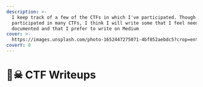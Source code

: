 ```yaml
---
description: >-
  I keep track of a few of the CTFs in which I've participated. Though I have
  participated in many CTFs, I think I will write some that I feel need to be
  documented and that I prefer to write on Medium
cover: >-
  https://images.unsplash.com/photo-1652447275071-4bf852aebdc5?crop=entropy&cs=srgb&fm=jpg&ixid=M3wxOTcwMjR8MHwxfHNlYXJjaHw1fHxwaXJhdGVzJTIwZmxhZ3xlbnwwfHx8fDE2ODc0MTgyODh8MA&ixlib=rb-4.0.3&q=85
coverY: 0
---
```


# 🏴☠ CTF Writeups

